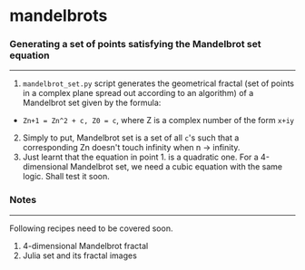 mandelbrots
===========

### Generating a set of points satisfying the Mandelbrot set equation
---------------------------------------------------------------------
1.  `mandelbrot_set.py` script generates the geometrical fractal (set of points in a complex plane spread out according to an algorithm) of a Mandelbrot set given by the formula: 
  * `Zn+1 = Zn^2 + c, Z0 = c`, where Z is a complex number of the form `x+iy`
2.  Simply to put, Mandelbrot set is a set of all `c`'s such that a corresponding Zn doesn't touch infinity when n -> infinity.
3.  Just learnt that the equation in point 1. is a quadratic one. For a 4-dimensional Mandelbrot set, we need a cubic equation with the same logic. Shall test it soon.


### Notes
---------
Following recipes need to be covered soon.
1. 4-dimensional Mandelbrot fractal 
2. Julia set and its fractal images




